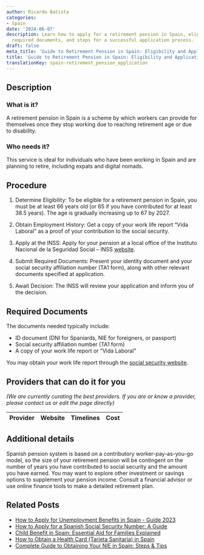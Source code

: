 ```yaml
---
author: Ricardo Batista
categories:
- Spain
date: '2024-06-07'
description: Learn how to apply for a retirement pension in Spain, eligibility criteria,
  required documents, and steps for a successful application process.
draft: false
meta_title: 'Guide to Retirement Pension in Spain: Eligibility and Application'
title: 'Guide to Retirement Pension in Spain: Eligibility and Application'
translationKey: spain-retirement_pension_application
---
```





## Description
### What is it?
A retirement pension in Spain is a scheme by which workers can provide for themselves once they stop working due to reaching retirement age or due to disability.

### Who needs it?
This service is ideal for individuals who have been working in Spain and are planning to retire, including expats and digital nomads.

## Procedure

1. Determine Eligibility:
To be eligible for a retirement pension in Spain, you must be at least 66 years old (or 65 if you have contributed for at least 38.5 years). The age is gradually increasing up to 67 by 2027.

2. Obtain Employment History:
Get a copy of your work life report “Vida Laboral” as a proof of your contribution to the social security.

3. Apply at the INSS:
Apply for your pension at a local office of the Instituto Nacional de la Seguridad Social – INSS [website](http://www.seg-social.es/wps/portal/wss/internet/Inicio).

4. Submit Required Documents:
Present your identity document and your social security affiliation number (TA1 form), along with other relevant documents specified at application.

5. Await Decision:
The INSS will review your application and inform you of the decision. 

## Required Documents
The documents needed typically include:

- ID document (DNI for Spaniards, NIE for foreigners, or passport)
- Social security affiliation number (TA1 form)
- A copy of your work life report or “Vida Laboral”

You may obtain your work life report through the [social security website](http://www.seg-social.es/wps/portal/wss/internet/Trabajadores/Afiliacion/10747/10749).

## Providers that can do it for you

_(We are currently curating the best providers. If you are or know a provider, please contact us or edit the page directly)_

| Provider        |     Website     |     Timelines    |       Cost      |
| :-------------: | :-------------: |  :-------------: | :-------------: |

## Additional details

Spanish pension system is based on a contributory worker-pay-as-you-go model, so the size of your retirement pension will be contingent on the number of years you have contributed to social security and the amount you have earned. You may want to explore other investment or savings options to supplement your pension income. Consult a financial advisor or use online finance tools to make a detailed retirement plan.

## Related Posts

- [How to Apply for Unemployment Benefits in Spain - Guide 2023](https://tramitit.com/guides/spain/unemployment_benefit_application/)
- [How to Apply for a Spanish Social Security Number: A Guide](https://tramitit.com/guides/spain/spanish_social_security_number/)
- [Child Benefit in Spain: Essential Aid for Families Explained](https://tramitit.com/guides/spain/child_benefit_application/)
- [How to Obtain a Health Card (Tarjeta Sanitaria) in Spain](https://tramitit.com/guides/spain/tarjeta_sanitaria/)
- [Complete Guide to Obtaining Your NIE in Spain: Steps & Tips](https://tramitit.com/guides/spain/nie_application/)